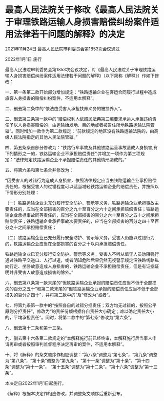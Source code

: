 # 最高人民法院关于修改《最高人民法院关于审理铁路运输人身损害赔偿纠纷案件适用法律若干问题的解释》的决定

2021年11月24日 最高人民法院审判委员会第1853次会议通过

2022年1月1日 施行

<!-- INFO END -->

最高人民法院审判委员会第1853次会议决定，对《最高人民法院关于审理铁路运输人身损害赔偿纠纷案件适用法律若干问题的解释》（以下简称《解释》）作如下修改：

一、第一条第二款开始部分增加规定：“铁路运输企业在客运合同履行过程中造成旅客人身损害的赔偿纠纷案件，不适用本解释”。

二、删去第二条中的“依法由受害人承担扶养义务的被扶养人”。

三、删去第三条第一款中的“赔偿权利人依照民法典第三编要求承运人承担违约责任予以人身损害赔偿的，由运输始发地、目的地或者被告住所地铁路运输法院管辖”。同时增加一款作为第二款规定：“前款规定的地区没有铁路运输法院的，由高级人民法院指定的其他人民法院管辖。”

四、第五条条首部分修改为：“铁路行车事故及其他铁路运营事故造成人身损害,有下列情形之一的，铁路运输企业不承担赔偿责任”;并增加一项作为第三项规定：“法律规定铁路运输企业不承担赔偿责任的其他情形造成的。”

五、将第六条和第七条合并修改为：

“因受害人的过错行为造成人身损害，依照法律规定应当由铁路运输企业承担赔偿责任的，根据受害人的过错程度可以适当减轻铁路运输企业的赔偿责任，并按照以下情形分别处理：

（一）铁路运输企业未充分履行安全防护、警示等义务，铁路运输企业承担事故主要责任的，应当在全部损害的百分之九十至百分之六十之间承担赔偿责任；铁路运输企业承担事故同等责任的，应当在全部损害的百分之六十至百分之五十之间承担赔偿责任；铁路运输企业承担事故次要责任的，应当在全部损害的百分之四十至百分之十之间承担赔偿责任；

（二）铁路运输企业已充分履行安全防护、警示等义务，受害人仍施以过错行为的，铁路运输企业应当在全部损害的百分之十以内承担赔偿责任。

铁路运输企业已充分履行安全防护、警示等义务，受害人不听从值守人员劝阻强行通过铁路平交道口、人行过道，或者明知危险后果仍然无视警示规定沿铁路线路纵向行走、坐卧故意造成人身损害的，铁路运输企业不承担赔偿责任，但是有证据证明并非受害人故意造成损害的除外。”

六、删去第八条第一款末尾的“但铁路运输企业承担的赔偿责任应当不低于全部损失的百分之五十”和第二款末尾的“但铁路运输企业承担的赔偿责任应当不低于全部损失的百分之四十”，并将第二款中的“及”修改为“或者”。

七、将第九条第一款中的“按照各自的过错分担责任；双方均无过错的，按照公平原则分担责任”，修改为“的责任份额根据各自责任大小确定；难以确定责任大小的，平均承担责任”。同时，将第二款中的“第七条”修改为“第六条”。

八、删去第十二条和第十三条。

九、删去第十六条第二款规定的“本解释施行前已经终审，本解释施行后当事人申请再审或者按照审判监督程序决定再审的案件，不适用本解释”。

十、将《解释》的条文顺序作相应调整：“第八条”调整为“第七条”，“第九条”调整为“第八条”，“第十条”调整为“第九条”，“第十一条”调整为“第十条”，“第十四条”调整为“第十一条”， “第十五条”调整为“第十二条”，“第十六条”调整为“第十三条”。

本决定自2022年1月1日起施行。

《解释》根据本决定作相应修改，并调整条文顺序后重新公布。

